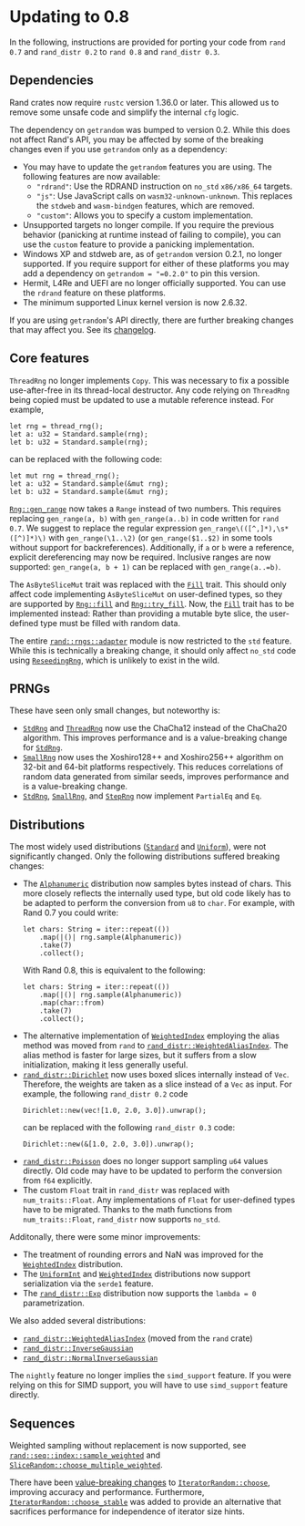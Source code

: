 # Updating to 0.8

In the following, instructions are provided for porting your code from
`rand 0.7` and `rand_distr 0.2` to `rand 0.8` and `rand_distr 0.3`.

## Dependencies

Rand crates now require `rustc` version 1.36.0 or later.
This allowed us to remove some unsafe code and simplify the internal `cfg` logic.

The dependency on `getrandom` was bumped to version 0.2. While this does not
affect Rand's API, you may be affected by some of the breaking changes even if
you use `getrandom` only as a dependency:

-    You may have to update the `getrandom` features you are using. The
     following features are now available:
     -   `"rdrand"`: Use the RDRAND instruction on `no_std` `x86/x86_64`
         targets.
     -   `"js"`: Use JavaScript calls on `wasm32-unknown-unknown`. This
         replaces the `stdweb` and `wasm-bindgen` features, which are
         removed.
     -   `"custom"`: Allows you to specify a custom implementation.
-   Unsupported targets no longer compile. If you require the previous behavior
    (panicking at runtime instead of failing to compile), you can use the
    `custom` feature to provide a panicking implementation.
-   Windows XP and stdweb are, as of `getrandom` version 0.2.1, no longer
    supported. If you require support for either of these platforms you may add
    a dependency on `getrandom = "=0.2.0"` to pin this version.
-   Hermit, L4Re and UEFI are no longer officially supported. You can use the
    `rdrand` feature on these platforms.
-   The minimum supported Linux kernel version is now 2.6.32.

If you are using `getrandom`'s API directly, there are further breaking changes
that may affect you. See its
[changelog](https://github.com/rust-random/getrandom/blob/master/CHANGELOG.md#020---2020-09-10).


## Core features

`ThreadRng` no longer implements `Copy`. This was necessary to fix a possible
use-after-free in its thread-local destructor. Any code relying on `ThreadRng`
being copied must be updated to use a mutable reference instead. For example,
```
let rng = thread_rng();
let a: u32 = Standard.sample(rng);
let b: u32 = Standard.sample(rng);
```
can be replaced with the following code:
```
let mut rng = thread_rng();
let a: u32 = Standard.sample(&mut rng);
let b: u32 = Standard.sample(&mut rng);
```

[`Rng::gen_range`] now takes a `Range` instead of two numbers. This requires
replacing `gen_range(a, b)` with `gen_range(a..b)` in code written for `rand
0.7`. We suggest to replace the regular expression
`gen_range\(([^,]*),\s*([^)]*)\)` with `gen_range(\1..\2)` (or
`gen_range($1..$2)` in some tools without support for backreferences).
Additionally, if `a` or `b` were a reference, explicit dereferencing may now be
required. Inclusive ranges are now supported: `gen_range(a, b + 1)` can be
replaced with `gen_range(a..=b)`.

The `AsByteSliceMut` trait was replaced with the [`Fill`] trait. This should
only affect code implementing `AsByteSliceMut` on user-defined types, so they
are supported by [`Rng::fill`] and [`Rng::try_fill`]. Now, the [`Fill`] trait
has to be implemented instead: Rather than providing a mutable byte slice, the
user-defined type must be filled with random data.

The entire [`rand::rngs::adapter`] module is now restricted to the `std` feature.
While this is technically a breaking change, it should only affect `no_std` code
using [`ReseedingRng`], which is unlikely to exist in the wild.

## PRNGs

These have seen only small changes, but noteworthy is:

-   [`StdRng`] and [`ThreadRng`] now use the ChaCha12 instead of the ChaCha20
    algorithm. This improves performance and is a value-breaking change for
    [`StdRng`].
-   [`SmallRng`] now uses the Xoshiro128++ and Xoshiro256++ algorithm on 32-bit
    and 64-bit platforms respectively. This reduces correlations of random data
    generated from similar seeds, improves performance and is a value-breaking
    change.
-   [`StdRng`], [`SmallRng`], and [`StepRng`] now implement `PartialEq` and `Eq`.

## Distributions

The most widely used distributions ([`Standard`] and [`Uniform`]), were not
significantly changed. Only the following distributions suffered breaking
changes:

-   The [`Alphanumeric`] distribution now samples bytes instead of chars. This
    more closely reflects the internally used type, but old code likely has to
    be adapted to perform the conversion from `u8` to `char`. For example, with
    Rand 0.7 you could write:
    ```
    let chars: String = iter::repeat(())
        .map(|()| rng.sample(Alphanumeric))
        .take(7)
        .collect();
    ```
    With Rand 0.8, this is equivalent to the following:
    ```
    let chars: String = iter::repeat(())
        .map(|()| rng.sample(Alphanumeric))
        .map(char::from)
        .take(7)
        .collect();
    ```
-   The alternative implementation of [`WeightedIndex`] employing the alias
    method was moved from `rand` to [`rand_distr::WeightedAliasIndex`]. The
    alias method is faster for large sizes, but it suffers from a slow
    initialization, making it less generally useful.
-   [`rand_distr::Dirichlet`] now uses boxed slices internally instead of `Vec`.
    Therefore, the weights are taken as a slice instead of a `Vec` as input.
    For example, the following `rand_distr 0.2` code
    ```
    Dirichlet::new(vec![1.0, 2.0, 3.0]).unwrap();
    ```
    can be replaced with the following `rand_distr 0.3` code:
    ```
    Dirichlet::new(&[1.0, 2.0, 3.0]).unwrap();
    ```
-   [`rand_distr::Poisson`] does no longer support sampling `u64` values directly.
    Old code may have to be updated to perform the conversion from `f64`
    explicitly.
-   The custom `Float` trait in `rand_distr` was replaced with
    `num_traits::Float`. Any implementations of `Float` for user-defined types
    have to be migrated. Thanks to the math functions from `num_traits::Float`,
    `rand_distr` now supports `no_std`.

Additonally, there were some minor improvements:

-   The treatment of rounding errors and NaN was improved for the
    [`WeightedIndex`] distribution.
-   The [`UniformInt`] and [`WeightedIndex`] distributions now support serialization
    via the `serde1` feature.
-   The [`rand_distr::Exp`] distribution now supports the `lambda = 0` parametrization.

We also added several distributions:

-   [`rand_distr::WeightedAliasIndex`] (moved from the `rand` crate)
-   [`rand_distr::InverseGaussian`]
-   [`rand_distr::NormalInverseGaussian`]

The `nightly` feature no longer implies the `simd_support` feature. If you were
relying on this for SIMD support, you will have to use `simd_support` feature
directly.

## Sequences

Weighted sampling without replacement is now supported, see
[`rand::seq::index::sample_weighted`] and
[`SliceRandom::choose_multiple_weighted`].

There have been [value-breaking
changes](https://github.com/rust-random/rand/pull/1059) to
[`IteratorRandom::choose`], improving accuracy and performance. Furthermore,
[`IteratorRandom::choose_stable`] was added to provide an alternative that
sacrifices performance for independence of iterator size hints.


[`Fill`]: ../rand/rand/trait.Fill.html
[`Rng::gen_range`]: ../rand/rand/trait.Rng.html#method.gen_range
[`Rng::fill`]: ../rand/rand/trait.Rng.html#method.fill
[`Rng::try_fill`]: ../rand/rand/trait.Rng.html#method.try_fill
[`SmallRng`]: ../rand/rand/rngs/struct.SmallRng.html
[`StdRng`]: ../rand/rand/rngs/struct.StdRng.html
[`StepRng`]: ../rand/rand/rngs/struct.StepRng.html
[`ThreadRng`]: ../rand/rand/rngs/struct.ThreadRng.html
[`ReseedingRng`]: ../rand/rand/rngs/adapter/struct.ReseedingRng.html
[`Standard`]: ../rand/rand/distributions/struct.Standard.html
[`Uniform`]: ../rand/rand/distributions/struct.Uniform.html
[`UniformInt`]: ../rand/rand/distributions/struct.UniformInt.html
[`Alphanumeric`]: ../rand/rand/distributions/struct.Alphanumeric.html
[`WeightedIndex`]: ../rand/rand/distributions/struct.WeightedIndex.html
[`rand::rngs::adapter`]: ../rand/rand/rngs/adapter/index.html
[`rand::seq::index::sample_weighted`]: ../rand/rand/seq/index/fn.sample_weighted.html
[`SliceRandom::choose_multiple_weighted`]: ../rand/rand/seq/trait.SliceRandom.html#method.choose_multiple_weighted
[`IteratorRandom::choose`]: ../rand/rand/seq/trait.IteratorRandom.html#method.choose
[`IteratorRandom::choose_stable`]: ../rand/rand/seq/trait.IteratorRandom.html#method.choose_stable
[`rand_distr::WeightedAliasIndex`]: ../rand/rand_distr/struct.WeightedAliasIndex.html
[`rand_distr::InverseGaussian`]: ../rand/rand_distr/struct.InverseGaussian.html
[`rand_distr::NormalInverseGaussian`]: ../rand/rand_distr/struct.NormalInverseGaussian.html
[`rand_distr::Dirichlet`]: ../rand/rand_distr/struct.Dirichlet.html
[`rand_distr::Poisson`]: ../rand/rand_distr/struct.Poisson.html
[`rand_distr::Exp`]: ../rand/rand_distr/struct.Exp.html
